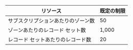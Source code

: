 
| リソース | 既定の制限 
--- | ---
| サブスクリプションあたりのゾーン数 | 50
| ゾーンあたりのレコード セット数| 1,000
| レコード セットあたりのレコード数| 20

<!---HONumber=Sept15_HO2-->